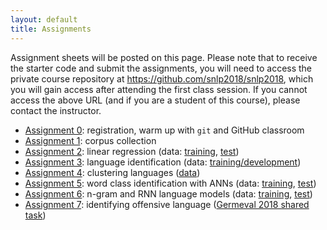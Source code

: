 ```yaml
---
layout: default
title: Assignments
---
```


Assignment sheets will be posted on this page.
Please note that to receive the starter code
and submit the assignments,
you will need to access the private course repository
at <https://github.com/snlp2018/snlp2018>,
which you will gain access after attending the first class session.
If you cannot access the above URL (and if you are a student of this course),
please contact the instructor.


- [Assignment 0](assignment0.pdf):
    registration, warm up with `git` and GitHub classroom
- [Assignment 1](assignment1.pdf):
    corpus collection
- [Assignment 2](assignment2.pdf):
    linear regression (data:
        [training](data/timestamps.train.gz),
        [test](data/timestamps.test.gz))
- [Assignment 3](assignment3.pdf):
    language identification
    (data: [training/development](data/assignment3-data.tar.gz))
- [Assignment 4](assignment4.pdf):
    clustering languages
    ([data](data/assignment4-data.tar.gz))
- [Assignment 5](assignment5.pdf):
    word class identification with ANNs
    (data: [training](data/assignment5-train.txt.gz),
           [test](data/assignment5-test.txt.gz))
- [Assignment 6](assignment6.pdf):
    n-gram and RNN language models
    (data: [training](data/assignment6-train.tar.gz),
           [test](data/assignment6-test.tar.gz))
- [Assignment 7](assignment7.pdf):
    identifying offensive language
    ([Germeval 2018 shared task](https://projects.fzai.h-da.de/iggsa/))
